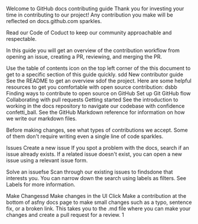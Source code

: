 Welcome to GitHub docs contributing guide
Thank you for investing your time in contributing to our project! Any contribution you make will be reflected on docs.github.com sparkles.

Read our Code of Coduct to keep our community approachable and respectable.

In this guide you will get an overview of the contribution workflow from opening an issue, creating a PR, reviewing, and merging the PR.

Use the table of contents icon  on the top left corner of the this document to get to a specific section of this guide quickly.
sdd
New contributor guide
See the README to get an overview sdof the project. Here are some helpful resources to get you comfortable with open source contribution:
dsbb
Finding ways to contribute to open source on GitHub
Set up Git
GitHub flow
Collaborating with pull requests
Getting started
See the introduction to working in the docs repository to navigate our codebase with confidence confetti_ball. See the GitHub Markdown reference for information on how we write our markdown files.

Before making changes, see what types of contributions we accept. Some of them don't require writing even a single line of code sparkles.

Issues
Create a new issue
If you spot a problem with the docs, search if an issue already exists. If a related issue doesn't exist, you can open a new issue using a relevant issue form.

Solve an issuefse
Scan through our existing issues to findsdone that interests you. You can narrow down the search using labels as filters. See Labels for more information.

Make Changessd
Make changes in the UI
Click Make a contribution at the bottom of asfny docs page to make small changes such as a typo, sentence fix, or a broken link. This takes you to the .md file where you can make your changes and create a pull request for a review.
1
